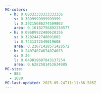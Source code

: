 ```yaml
---
MC-colors:
  - h: 0.08333333333333336
    s: 0.3899999999999999
    l: 0.39215686274509803
    area: 0.16102756892230577
  - h: 0.09689922480620156
    s: 0.3282442748091602
    l: 0.7431372549019608
    area: 0.21071428571428572
  - h: 0.24074074074074073
    s: 0.36
    l: 0.049019607843137254
    area: 0.6282581453634085
MC-size:
  - 883
  - 1080
MC-last-updated: 2025-05-24T11:11:36.585Z
---
```


